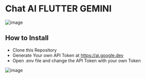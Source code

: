 # Chat AI FLUTTER GEMINI

![image]()

## How to Install
- Clone this Repository
- Generate Your own API Token at https://ai.google.dev
- Open .env file and change the API Token with your own Token
  
![image](https://github.com/riskiilyas/Chat-AI-App/assets/71499142/86ca6686-3d23-455e-922d-8f1bab7b88ca)

